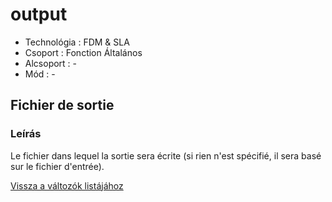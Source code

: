 # output

* Technológia : FDM & SLA
* Csoport : Fonction Általános
* Alcsoport : -
* Mód : - 

## Fichier de sortie

### Leírás

Le fichier dans lequel la sortie sera écrite \(si rien n'est spécifié, il sera basé sur le fichier d'entrée\).

[Vissza a változók listájához](variable_list.md)

